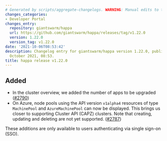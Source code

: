 ```yaml
---
# Generated by scripts/aggregate-changelogs. WARNING: Manual edits to this files will be overwritten.
changes_categories:
- Developer Portal
changes_entry:
  repository: giantswarm/happa
  url: https://github.com/giantswarm/happa/releases/tag/v1.22.0
  version: 1.22.0
  version_tag: v1.22.0
date: '2021-10-06T08:53:42'
description: Changelog entry for giantswarm/happa version 1.22.0, published on 06
  October 2021, 08:53.
title: happa release v1.22.0
---
```


## Added

- In the cluster overview, we added the number of apps to be upgraded ([#2790](https://github.com/giantswarm/happa/pull/2790))
- On Azure, node pools using the API version `v1alpha4` resources of type `MachinePool` and `AzureMachinePool` can now be displayed. This brings us closer to supporting Cluster API (CAPZ) clusters. Note that creating, updating and deleting are not yet supported. ([#2787](https://github.com/giantswarm/happa/pull/2787))

These additions are only available to users authenticating via single sign-on (SSO).
